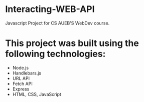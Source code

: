 # Interacting-WEB-API
Javascript Project for CS AUEB'S WebDev course. 

# This project was built using the following technologies:

- Node.js
- Handlebars.js
- URL API
- Fetch API
- Express
- HTML, CSS, JavaScript
